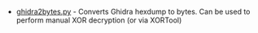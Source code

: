 * [ghidra2bytes.py](ghidra2bytes.py) - Converts Ghidra hexdump to bytes. Can be used to perform manual XOR decryption (or via XORTool)